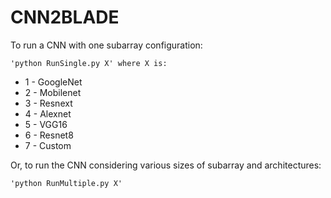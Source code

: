 # CNN2BLADE


To run a CNN with one subarray configuration: 
 
``` 'python RunSingle.py X' where X is:  ```

- 1 - GoogleNet
- 2 - Mobilenet
- 3 - Resnext
- 4 - Alexnet
- 5 - VGG16
- 6 - Resnet8
- 7 - Custom

Or, to run the CNN considering various sizes of subarray and architectures: 

 ```'python RunMultiple.py X'  ```

